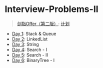 # Interview-Problems-II

> [剑指Offer（第二版）](https://leetcode.cn/problem-list/xb9nqhhg/):
> [计划](https://leetcode.cn/study-plan/lcof/)

* [Day 1](./day1): Stack & Queue
* [Day 2](./day2): LinkedList
* [Day 3](./day3): String
* [Day 4](./day4): Search - I
* [Day 5](./day5): Search - II
* [Day 6](./day6): BinaryTree - I
